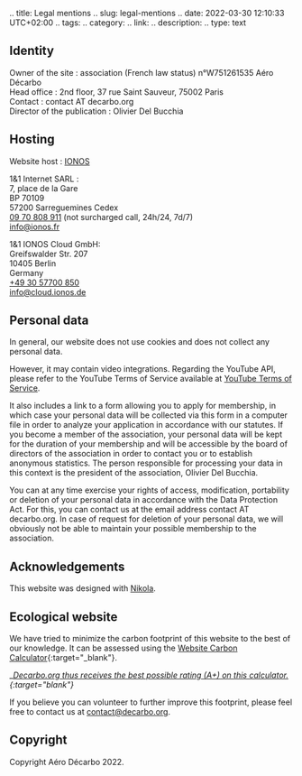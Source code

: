 .. title: Legal mentions
.. slug: legal-mentions
.. date: 2022-03-30 12:10:33 UTC+02:00
.. tags: 
.. category: 
.. link: 
.. description: 
.. type: text

## Identity

Owner of the site : association (French law status) n°W751261535 Aéro Décarbo  
Head office : 2nd floor, 37 rue Saint Sauveur, 75002 Paris  
Contact : contact AT decarbo.org  
Director of the publication : Olivier Del Bucchia

## Hosting

Website host : [IONOS](https://www.ionos.fr)

1&1 Internet SARL :  
7, place de la Gare  
BP 70109  
57200 Sarreguemines Cedex  
[09 70 808 911](tel:+33970808911) (not surcharged call, 24h/24, 7d/7)  
[info@ionos.fr](mailto:info@ionos.fr)

1&1 IONOS Cloud GmbH:  
Greifswalder Str. 207  
10405 Berlin  
Germany  
[+49 30 57700 850](+493057700850)  
[info@cloud.ionos.de](mailto:info@cloud.ionos.de)

## Personal data

In general, our website does not use cookies and does not collect any personal data.

However, it may contain video integrations. Regarding the YouTube API, please refer to the YouTube Terms of Service available at [YouTube Terms of Service](https://www.youtube.com/t/terms).

It also includes a link to a form allowing you to apply for membership, in which case your personal data will be collected via this form in a computer file in order to analyze your application in accordance with our statutes. If you become a member of the association, your personal data will be kept for the duration of your membership and will be accessible by the board of directors of the association in order to contact you or to establish anonymous statistics. The person responsible for processing your data in this context is the president of the association, Olivier Del Bucchia.

You can at any time exercise your rights of access, modification, portability or deletion of your personal data in accordance with the Data Protection Act. For this, you can contact us at the email address contact AT decarbo.org. In case of request for deletion of your personal data, we will obviously not be able to maintain your possible membership to the association.

## Acknowledgements

This website was designed with [Nikola](https://getnikola.com/).

## Ecological website

We have tried to minimize the carbon footprint of this website to the best of our knowledge. It can be assessed using the [Website Carbon Calculator](https://www.websitecarbon.com/){:target="_blank"}.

__[Decarbo.org thus receives the best possible rating (A+) on this calculator.](https://www.websitecarbon.com/website/decarbo-org/){:target="_blank"}__  

If you believe you can volunteer to further improve this footprint, please feel free to contact us at <a href="mailto:contact@decarbo.org">contact@decarbo.org</a>.

## Copyright

Copyright Aéro Décarbo 2022.